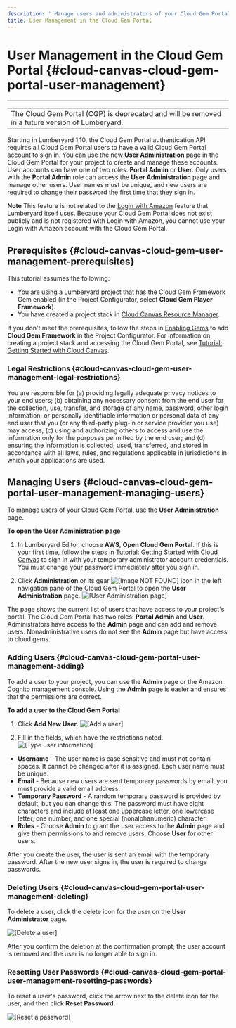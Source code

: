```yaml
---
description: ' Manage users and administrators of your Cloud Gem Portal in &ALYlong;. '
title: User Management in the Cloud Gem Portal
---
```

# User Management in the Cloud Gem Portal {#cloud-canvas-cloud-gem-portal-user-management}


****

|  |
| --- |
|  The Cloud Gem Portal \(CGP\) is deprecated and will be removed in a future version of Lumberyard\.  |

Starting in Lumberyard 1\.10, the Cloud Gem Portal authentication API requires all Cloud Gem Portal users to have a valid Cloud Gem Portal account to sign in\. You can use the new **User Administration** page in the Cloud Gem Portal for your project to create and manage these accounts\. User accounts can have one of two roles: **Portal Admin** or **User**\. Only users with the **Portal Admin** role can access the **User Administration** page and manage other users\. User names must be unique, and new users are required to change their password the first time that they sign in\.

**Note**
This feature is not related to the [Login with Amazon](https://developer.amazon.com/login-with-amazon) feature that Lumberyard itself uses\. Because your Cloud Gem Portal does not exist publicly and is not registered with Login with Amazon, you cannot use your Login with Amazon account with the Cloud Gem Portal\.

## Prerequisites {#cloud-canvas-cloud-gem-user-management-prerequisites}

This tutorial assumes the following:
+ You are using a Lumberyard project that has the Cloud Gem Framework Gem enabled \(in the Project Configurator, select **Cloud Gem Player Framework**\)\.
+ You have created a project stack in [Cloud Canvas Resource Manager](/docs/userguide/gems/cloud-canvas/ui-rm-overview.md)\.

If you don't meet the prerequisites, follow the steps in [Enabling Gems](/docs/userguide/gems/using-project-configurator.md) to add **Cloud Gem Framework** in the Project Configurator\. For information on creating a project stack and accessing the Cloud Gem Portal, see [Tutorial: Getting Started with Cloud Canvas](/docs/userguide/gems/cloud-canvas/tutorial.md)\.

### Legal Restrictions {#cloud-canvas-cloud-gem-user-management-legal-restrictions}

You are responsible for \(a\) providing legally adequate privacy notices to your end users; \(b\) obtaining any necessary consent from the end user for the collection, use, transfer, and storage of any name, password, other login information, or personally identifiable information or personal data of any end user that you \(or any third\-party plug\-in or service provider you use\) may access; \(c\) using and authorizing others to access and use the information only for the purposes permitted by the end user; and \(d\) ensuring the information is collected, used, transferred, and stored in accordance with all laws, rules, and regulations applicable in jurisdictions in which your applications are used\.

## Managing Users {#cloud-canvas-cloud-gem-portal-user-management-managing-users}

To manage users of your Cloud Gem Portal, use the **User Administration** page\.

**To open the User Administration page**

1. In Lumberyard Editor, choose **AWS**, **Open Cloud Gem Portal**\. If this is your first time, follow the steps in [Tutorial: Getting Started with Cloud Canvas](/docs/userguide/gems/cloud-canvas/tutorial.md) to sign in with your temporary administrator account credentials\. You must change your password immediately after you sign in\.

1. Click **Administration** or its gear ![\[Image NOT FOUND\]](/images/userguide/shared/cloud-canvas-cloud-gem-text-to-speech-cgp-4.png) icon in the left navigation pane of the Cloud Gem Portal to open the **User Administration** page\.
![\[User Administration page\]](/images/userguide/cloud_canvas/cloud-canvas-cloud-gem-portal-user-management-1.png)

The page shows the current list of users that have access to your project's portal\. The Cloud Gem Portal has two roles: **Portal Admin** and **User**\. Administrators have access to the **Admin** page and can add and remove users\. Nonadministrative users do not see the **Admin** page but have access to cloud gems\.

### Adding Users {#cloud-canvas-cloud-gem-portal-user-management-adding}

To add a user to your project, you can use the **Admin** page or the Amazon Cognito management console\. Using the **Admin** page is easier and ensures that the permissions are correct\.

**To add a user to the Cloud Gem Portal**

1. Click **Add New User**\.
![\[Add a user\]](/images/userguide/cloud_canvas/cloud-canvas-cloud-gem-portal-user-management-2.png)

1. Fill in the fields, which have the restrictions noted\.
![\[Type user information\]](/images/userguide/cloud_canvas/cloud-canvas-cloud-gem-portal-user-management-3.png)
+ **Username** - The user name is case sensitive and must not contain spaces\. It cannot be changed after it is assigned\. Each user name must be unique\.
+ **Email** - Because new users are sent temporary passwords by email, you must provide a valid email address\.
+ **Temporary Password** - A random temporary password is provided by default, but you can change this\. The password must have eight characters and include at least one uppercase letter, one lowercase letter, one number, and one special \(nonalphanumeric\) character\.
+ **Roles** - Choose **Admin** to grant the user access to the **Admin** page and give them permissions to and remove users\. Choose **User** for other users\.

After you create the user, the user is sent an email with the temporary password\. After the new user signs in, the user is required to change passwords\.

### Deleting Users {#cloud-canvas-cloud-gem-portal-user-management-deleting}

To delete a user, click the delete icon for the user on the **User Administrator** page\.

![\[Delete a user\]](/images/userguide/cloud_canvas/cloud-canvas-cloud-gem-portal-user-management-4.png)

After you confirm the deletion at the confirmation prompt, the user account is removed and the user is no longer able to sign in\.

### Resetting User Passwords {#cloud-canvas-cloud-gem-portal-user-management-resetting-passwords}

To reset a user's password, click the arrow next to the delete icon for the user, and then click **Reset Password**\.

![\[Reset a password\]](/images/userguide/cloud_canvas/cloud-canvas-cloud-gem-portal-user-management-5.png)